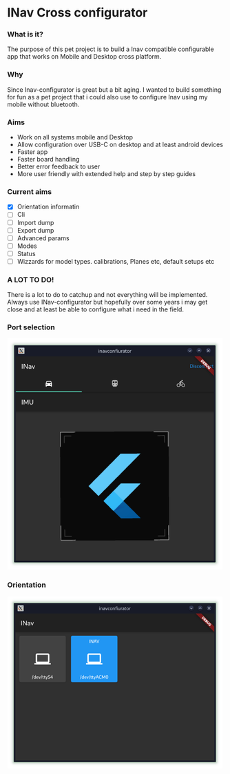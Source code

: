 # INav Cross configurator

### What is it?
The purpose of this pet project is to build a Inav compatible configurable app
that works on Mobile and Desktop cross platform.

### Why
Since Inav-configurator is great but a bit aging. I wanted to build something for fun as a pet project that i could also use to configure Inav using my mobile without bluetooth.

### Aims
* Work on all systems mobile and Desktop
* Allow configuration over USB-C on desktop and at least android devices
* Faster app
* Faster board handling
* Better error feedback to user
* More user friendly with extended help and step by step guides

### Current aims
- [X] Orientation informatin
- [ ] Cli
- [ ] Import dump
- [ ] Export dump
- [ ] Advanced params
- [ ] Modes
- [ ] Status
- [ ] Wizzards for model types. calibrations, Planes etc, default setups etc

### A LOT TO DO!
There is a lot to do to catchup and not everything will be implemented. Always use INav-configurator but hopefully over some years i may get close
and at least be able to configure what i need in the field.

### Port selection
![alt](https://github.com/elgansayer/inav-cross-configurator/blob/main/media/model.png)

### Orientation
![alt](https://github.com/elgansayer/inav-cross-configurator/blob/main/media/front.png)

